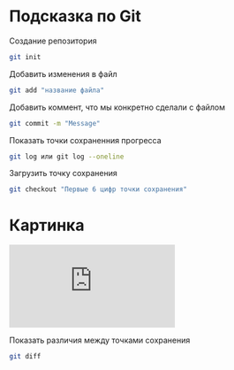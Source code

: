 # Подсказка по Git

Создание репозитория

```sh
git init
```

Добавить изменения в файл
```sh
git add "название файла"
```

Добавить коммент, что мы конкретно сделали с файлом
```sh
git commit -m "Message"
```

Показать точки сохраненния прогресса
```sh
git log или git log --oneline
```

Загрузить точку сохранения
```sh
git checkout "Первые 6 цифр точки сохранения"
```
# Картинка

![Инь-Янь](https://ru.freepik.com/premium-photo/yin-and-yang-made-of-fire-and-water-symbol-of-harmony_34622515.htm "Инь Янь")

Показать различия между точками сохранения
```sh
git diff
```
